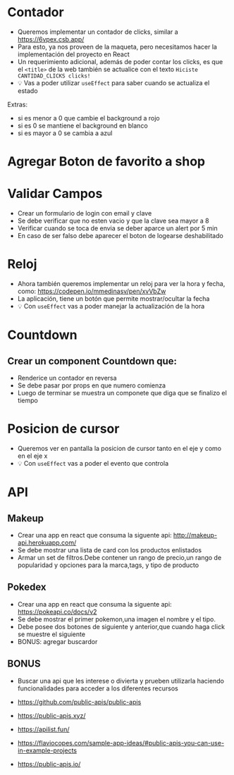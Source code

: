 # Contador

- Queremos implementar un contador de clicks, similar a https://6vpex.csb.app/
- Para esto, ya nos proveen de la maqueta, pero necesitamos hacer la implementación del proyecto en React
- Un requerimiento adicional, además de poder contar los clicks, es que el `<title>` de la web también se actualice con el texto `Hiciste CANTIDAD_CLICKS clicks!`
- 💡 Vas a poder utilizar `useEffect` para saber cuando se actualiza el estado

Extras:

- si es menor a 0 que cambie el background a rojo
- si es 0 se mantiene el background en blanco
- si es mayor a 0 se cambia a azul

# Agregar Boton de favorito a shop

# Validar Campos

- Crear un formulario de login con email y clave
- Se debe verificar que no esten vacio y que la clave sea mayor a 8
- Verificar cuando se toca de envia se deber aparce un alert por 5 min
- En caso de ser falso debe aparecer el boton de logearse deshabilitado

# Reloj

- Ahora también queremos implementar un reloj para ver la hora y fecha, como: https://codepen.io/mmedinasv/pen/xvVbZw
- La aplicación, tiene un botón que permite mostrar/ocultar la fecha
- 💡 Con `useEffect` vas a poder manejar la actualización de la hora

# Countdown

## Crear un component Countdown que:

- Renderice un contador en reversa
- Se debe pasar por props en que numero comienza
- Luego de terminar se muestra un componete que diga que se finalizo el tiempo

# Posicion de cursor

- Queremos ver en pantalla la posicion de cursor tanto en el eje y como en el eje x
- 💡 Con `useEffect` vas a poder el evento que controla

# API

## Makeup

- Crear una app en react que consuma la siguente api: http://makeup-api.herokuapp.com/
- Se debe mostrar una lista de card con los productos enlistados
- Armar un set de filtros.Debe contener un rango de precio,un rango de popularidad y opciones para la marca,tags, y tipo de producto

## Pokedex

- Crear una app en react que consuma la siguente api: https://pokeapi.co/docs/v2
- Se debe mostrar el primer pokemon,una imagen el nombre y el tipo.
- Debe posee dos botones de siguiente y anterior,que cuando haga click se muestre el siguiente
- BONUS: agregar buscardor

## BONUS

- Buscar una api que les interese o divierta y prueben utilizarla haciendo funcionalidades para acceder a los diferentes recursos

- https://github.com/public-apis/public-apis
- https://public-apis.xyz/
- https://apilist.fun/
- https://flaviocopes.com/sample-app-ideas/#public-apis-you-can-use-in-example-projects
- https://public-apis.io/
